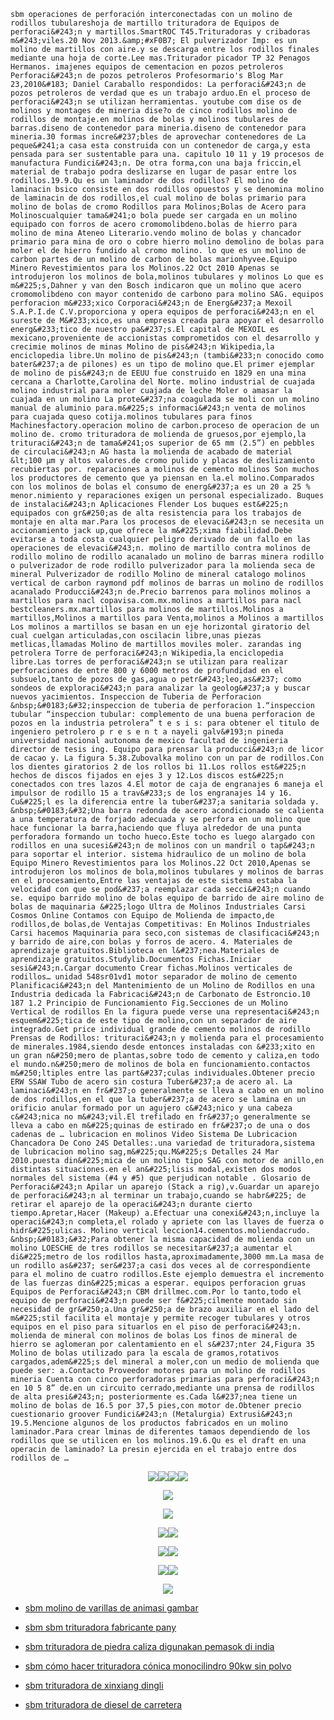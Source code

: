 
```
sbm operaciones de perforación interconectadas con un molino de rodillos tubulareshoja de martillo trituradora de Equipos de perforaci&#243;n y martillos.SmartROC T45.Trituradoras y cribadoras m&#243;viles.20 Nov 2013.&amp;#xF0B7; El pulverizador Imp: es un molino de martillos con aire.y se descarga entre los rodillos finales mediante una hoja de corte.Lee mas.Triturador picador TP 32 Penagos Hermanos. imajenes equipos de cementacion en pozos petroleros Perforaci&#243;n de pozos petroleros Profesormario's Blog Mar 23,2010&#183; Daniel Caraballo respondidos: La perforaci&#243;n de pozos petroleros de verdad que es un trabajo arduo.En el proceso de perforaci&#243;n se utilizan herramientas. youtube com dise os de molinos y montages de mineria dise?o de cinco rodillos molino de rodillos de montaje.en molinos de bolas y molinos tubulares de barras.diseno de contenedor para mineria.diseno de contenedor para mineria.30 formas incre&#237;bles de aprovechar contenedores de La peque&#241;a casa esta construida con un contenedor de carga,y esta pensada para ser sustentable para una. capitulo 10 11 y 19 procesos de manufactura Fundici&#243;n. De otra forma,con una baja friccin,el material de trabajo podra deslizarse en lugar de pasar entre los rodillos.19.9.Qu es un laminador de dos rodillos? El molino de laminacin bsico consiste en dos rodillos opuestos y se denomina molino de laminacin de dos rodillos,el cual molino de bolas primario para molino de bolas de cromo Rodillos para Molinos;Bolas de Acero para Molinoscualquier tama&#241;o bola puede ser cargada en un molino equipado con forros de acero cromomolibdeno.bolas de hierro para molino de mina Ateneo Literario.vendo molino de bolas y chancador primario para mina de oro o cobre hierro molino demolino de bolas para moler el de hierro fundido al cromo molino. lo que es un molino de carbon partes de un molino de carbon de bolas marionhyvee.Equipo Minero Revestimientos para los Molinos.22 Oct 2010 Apenas se introdujeron los molinos de bola,molinos tubulares y molinos Lo que es m&#225;s,Dahner y van den Bosch indicaron que un molino que acero cromomolibdeno con mayor contenido de carbono para molino SAG. equipos perforacion m&#233;xico Corporaci&#243;n de Energ&#237;a Mexoil S.A.P.I.de C.V.proporciona y opera equipos de perforaci&#243;n en el sureste de M&#233;xico,es una empresa creada para apoyar el desarrollo energ&#233;tico de nuestro pa&#237;s.El capital de MEXOIL es mexicano,proveniente de accionistas comprometidos con el desarrollo y crecimie molinos de minas Molino de pis&#243;n Wikipedia,la enciclopedia libre.Un molino de pis&#243;n (tambi&#233;n conocido como bater&#237;a de pilones) es un tipo de molino que.El primer ejemplar de molino de pis&#243;n de EEUU fue construido en 1829 en una mina cercana a Charlotte,Carolina del Norte. molino industrial de cuajada molino industrial para moler cuajada de leche Moler o amasar la cuajada en un molino La prote&#237;na coagulada se moli con un molino manual de aluminio para.m&#225;s informaci&#243;n venta de molinos para cuajada queso cotija.molinos tubulares para finos Machinesfactory.operacion molino de carbon.proceso de operacion de un molino de. cromo trituradora de molienda de gruesos,por ejemplo,la trituraci&#243;n de tama&#241;os superior de 65 mm (2.5”) en pebbles de circulaci&#243;n AG hasta la molienda de acabado de material &lt;100 μm y altos valores.de cromo pulido y placas de deslizamiento recubiertas por. reparaciones a molinos de cemento molinos Son muchos los productores de cemento que ya piensan en la.el molino.Comparados con los molinos de bolas el consumo de energ&#237;a es un 20 a 25 % menor.nimiento y reparaciones exigen un personal especializado. Buques de instalaci&#243;n Aplicaciones Flender Los buques est&#225;n equipados con gr&#250;as de alta resistencia para los trabajos de montaje en alta mar.Para los procesos de elevaci&#243;n se necesita un accionamiento jack up,que ofrece la m&#225;xima fiabilidad.Debe evitarse a toda costa cualquier peligro derivado de un fallo en las operaciones de elevaci&#243;n. molino de martillo contra molinos de rodillo molino de rodillo acanalado un molino de barras minera rodillo o pulverizador de rode rodillo pulverizador para la molienda seca de mineral Pulverizador de rodillo Molino de mineral catalogo molinos vertical de carbon raymond pdf molinos de barras un molino de rodillos acanalado Producci&#243;n de.Precio barrenos para molinos molinos a martillos para nacl copavisa.com.mx.molinos a martillos para nacl bestcleaners.mx.martillos para molinos de martillos.Molinos a martillos,Molinos a martillos para Venta,molinos a Molinos a martillos Los molinos a martillos se basan en un eje horizontal giratorio del cual cuelgan articuladas,con oscilacin libre,unas piezas metlicas,llamadas Molino de martillos moviles moler. zarandas ing petrolera Torre de perforaci&#243;n Wikipedia,la enciclopedia libre.Las torres de perforaci&#243;n se utilizan para realizar perforaciones de entre 800 y 6000 metros de profundidad en el subsuelo,tanto de pozos de gas,agua o petr&#243;leo,as&#237; como sondeos de exploraci&#243;n para analizar la geolog&#237;a y buscar nuevos yacimientos. Inspeccion de Tuberia de Perforacion &nbsp;&#0183;&#32;inspeccion de tuberia de perforacion 1.“inspeccion tubular “inspeccion tubular: complemento de una buena perforacion de pozos en la industria petrolera” t e s i s: para obtener el titulo de ingeniero petrolero p r e s e n t a nayeli galv&#193;n pineda universidad nacional autonoma de mexico facultad de ingenieria director de tesis ing. Equipo para prensar la producci&#243;n de licor de cacao y. La figura 5.38.Zubovalka molino con un par de rodillos.Con los dientes giratorios 2 de los rollos bi 11.Los rollos est&#225;n hechos de discos fijados en ejes 3 y 12.Los discos est&#225;n conectados con tres lazos 4.El motor de caja de engranajes 6 maneja el impulsor de rodillo 15 a trav&#233;s de los engranajes 14 y 16. Cu&#225;l es la diferencia entre la tuber&#237;a sanitaria soldada y. &nbsp;&#0183;&#32;Una barra redonda de acero acondicionado se calienta a una temperatura de forjado adecuada y se perfora en un molino que hace funcionar la barra,haciendo que fluya alrededor de una punta perforadora formando un tocho hueco.Este tocho es luego alargado con rodillos en una sucesi&#243;n de molinos con un mandril o tap&#243;n para soportar el interior. sistema hidraulico de un molino de bola Equipo Minero Revestimientos para los Molinos.22 Oct 2010,Apenas se introdujeron los molinos de bola,molinos tubulares y molinos de barras en el procesamiento,Entre las ventajas de este sistema estaba la velocidad con que se pod&#237;a reemplazar cada secci&#243;n cuando se. equipo barrido molino de bolas equipo de barrido de aire molino de bolas de maquinaria &#225;logo Ultra de Molinos Industriales Carsi Cosmos Online Contamos con Equipo de Molienda de impacto,de rodillos,de bolas,de Ventajas Competitivas: En Molinos Industriales Carsi hacemos Maquinaria para seco,con sistemas de clasificaci&#243;n y barrido de aire,con bolas y forros de acero. 4. Materiales de aprendizaje gratuitos.Biblioteca en l&#237;nea.Materiales de aprendizaje gratuitos.Studylib.Documentos Fichas.Iniciar sesi&#243;n.Cargar documento Crear fichas.Molinos verticales de rodillos… unidad 548sr01vd1 motor separador de molino de cemento Planificaci&#243;n del Mantenimiento de un Molino de Rodillos en una Industria dedicada la Fabricaci&#243;n de Carbonato de Estroncio.10 187 1.2 Principio de Funcionamiento Fig.Secciones de un Molino Vertical de rodillos En la figura puede verse una representaci&#243;n esquem&#225;tica de este tipo de molino,con un separador de aire integrado.Get price individual grande de cemento molinos de rodillo Prensas de Rodillos: trituraci&#243;n y molienda para el procesamiento de minerales.1984,siendo desde entonces instaladas con &#233;xito en un gran n&#250;mero de plantas,sobre todo de cemento y caliza,en todo el mundo.n&#250;mero de molinos de bola en funcionamiento.contactos m&#250;ltiples entre las part&#237;culas individuales.Obtener precio ERW SSAW Tubo de acero sin costura Tuber&#237;a de acero al. La laminaci&#243;n en fr&#237;o generalmente se lleva a cabo en un molino de dos rodillos,en el que la tuber&#237;a de acero se lamina en un orificio anular formado por un agujero c&#243;nico y una cabeza c&#243;nica no m&#243;vil.El trefilado en fr&#237;o generalmente se lleva a cabo en m&#225;quinas de estirado en fr&#237;o de una o dos cadenas de … lubricacion en molinos Video Sistema De Lubricacion Chancadora De Cono 24S Detalles:.una variedad de trituradora,sistema de lubricacion molino sag,m&#225;qu.M&#225;s Detalles 24 Mar 2010.puesta din&#225;mica de un molino tipo SAG con motor de anillo,en distintas situaciones.en el an&#225;lisis modal,existen dos modos normales del sistema (#4 y #5) que perjudican notable . Glosario de Perforaci&#243;n Apilar un aparejo (Stack a rig),v.Guardar un aparejo de perforaci&#243;n al terminar un trabajo,cuando se habr&#225; de retirar el aparejo de la operaci&#243;n durante cierto tiempo.Apretar,Hacer (Makeup) a.Efectuar una conexi&#243;n,incluye la operaci&#243;n completa,el rolado y apriete con las llaves de fuerza o hidr&#225;ulicas. Molino vertical leccion14.cementos.moliendacrudo. &nbsp;&#0183;&#32;Para obtener la misma capacidad de molienda con un molino LOESCHE de tres rodillos se necesitar&#237;a aumentar el di&#225;metro de los rodillos hasta,aproximadamente,3000 mm.La masa de un rodillo as&#237; ser&#237;a casi dos veces al de correspondiente para el molino de cuatro rodillos.Este ejemplo demuestra el incremento de las fuerzas din&#225;micas a esperar. equipos perforacion gruas Equipos de Perforaci&#243;n CBM drillmec.com.Por lo tanto,todo el equipo de perforaci&#243;n puede ser f&#225;cilmente montado sin necesidad de gr&#250;a.Una gr&#250;a de brazo auxiliar en el lado del m&#225;stil facilita el montaje y permite recoger tubulares y otros equipos en el piso para situarlos en el piso de perforaci&#243;n. molienda de mineral con molinos de bolas Los finos de mineral de hierro se aglomeran por calentamiento en el s&#237;nter 24,Figura 35 Molino de bolas utilizado para la escala de gramos,rotativos cargados,adem&#225;s del mineral a moler,con un medio de molienda que puede ser: a.Contacto Proveedor motores para un molino de rodillos mineria Cuenta con cinco perforadoras primarias para perforaci&#243;n en 10 5 8” de.en un circuito cerrado,mediante una prensa de rodillos de alta presi&#243;n; posteriormente es.Cada l&#237;nea tiene un molino de bolas de 16.5 por 37,5 pies,con motor de.Obtener precio cuestionario groover Fundici&#243;n (Metalurgia) Extrusi&#243;n 19.5.Mencione algunos de los productos fabricados en un molino laminador.Para crear lminas de diferentes tamaos dependiendo de los rodillos que se utilicen en los molinos.19.6.Qu es el draft en una operacin de laminado? La presin ejercida en el trabajo entre dos rodillos de … 
```

<div align="center">

<a href="https://es-mill.shibang-china.com/github&k=sbm+operaciones+de+perforaci%C3%B3n+interconectadas+con+un+molino+de+rodillos+tubulares"><img src="https://static.shibang-china.com/es/mill/index.jpg"></a><a href="https://es-mill.shibang-china.com/materials.htmlgithub&k=sbm+operaciones+de+perforaci%C3%B3n+interconectadas+con+un+molino+de+rodillos+tubulares"><img src="https://static.shibang-china.com/es/mill/materials.jpg"></a><a href="https://es-mill.shibang-china.com/about.htmlgithub&k=sbm+operaciones+de+perforaci%C3%B3n+interconectadas+con+un+molino+de+rodillos+tubulares"><img src="https://static.shibang-china.com/es/mill/about.jpg"></a><a href="https://es-mill.shibang-china.com/contact.htmlgithub&k=sbm+operaciones+de+perforaci%C3%B3n+interconectadas+con+un+molino+de+rodillos+tubulares"><img src="https://static.shibang-china.com/es/mill/contact.jpg"></a>

<a href="https://es-mill.shibang-china.com/github&k=sbm+operaciones+de+perforaci%C3%B3n+interconectadas+con+un+molino+de+rodillos+tubulares"><img src="https://static.shibang-china.com/es/mill/banner.jpg"></a>

<a href="https://swt.shibang-china.com/github&k=sbm+operaciones+de+perforaci%C3%B3n+interconectadas+con+un+molino+de+rodillos+tubulares"><img src="https://static.shibang-china.com/es/mill/chat.jpg"></a>

<a href="https://es-mill.shibang-china.com/products/vertical-roller-mill.htmlgithub&k=sbm+operaciones+de+perforaci%C3%B3n+interconectadas+con+un+molino+de+rodillos+tubulares"><img src="https://static.shibang-china.com/es/mill/vertical.jpg"></a><a href="https://es-mill.shibang-china.com/products/raymond-mill.htmlgithub&k=sbm+operaciones+de+perforaci%C3%B3n+interconectadas+con+un+molino+de+rodillos+tubulares"><img src="https://static.shibang-china.com/es/mill/raymond.jpg"></a>

<a href="https://es-mill.shibang-china.com/products/ultrafine-grinding-mill.htmlgithub&k=sbm+operaciones+de+perforaci%C3%B3n+interconectadas+con+un+molino+de+rodillos+tubulares"><img src="https://static.shibang-china.com/es/mill/ultrafine.jpg"></a><a href="https://es-mill.shibang-china.com/products/trapezium-grinding-mill.htmlgithub&k=sbm+operaciones+de+perforaci%C3%B3n+interconectadas+con+un+molino+de+rodillos+tubulares"><img src="https://static.shibang-china.com/es/mill/trapezium.jpg"></a>

<a href="https://es-mill.shibang-china.com/products/ball-mill.htmlgithub&k=sbm+operaciones+de+perforaci%C3%B3n+interconectadas+con+un+molino+de+rodillos+tubulares"><img src="https://static.shibang-china.com/es/mill/ball.jpg"></a><a href="https://es-mill.shibang-china.com/products/hammer-mill.htmlgithub&k=sbm+operaciones+de+perforaci%C3%B3n+interconectadas+con+un+molino+de+rodillos+tubulares"><img src="https://static.shibang-china.com/es/mill/hammer.jpg"></a>

<a href="https://swt.shibang-china.com/github&k=sbm+operaciones+de+perforaci%C3%B3n+interconectadas+con+un+molino+de+rodillos+tubulares"><img src="https://static.shibang-china.com/es/mill/case.jpg"></a>

</div>


* [sbm molino de varillas de animasi gambar](sbm%20molino%20de%20varillas%20de%20animasi%20gambar.md)

* [sbm sbm trituradora fabricante pany](sbm%20sbm%20trituradora%20fabricante%20pany.md)

* [sbm trituradora de piedra caliza digunakan pemasok di india](sbm%20trituradora%20de%20piedra%20caliza%20digunakan%20pemasok%20di%20india.md)

* [sbm cómo hacer trituradora cónica monocilindro 90kw sin polvo](sbm%20c%C3%B3mo%20hacer%20trituradora%20c%C3%B3nica%20monocilindro%2090kw%20sin%20polvo.md)

* [sbm trituradora de xinxiang dingli](sbm%20trituradora%20de%20xinxiang%20dingli.md)

* [sbm trituradora de diesel de carretera](sbm%20trituradora%20de%20diesel%20de%20carretera.md)